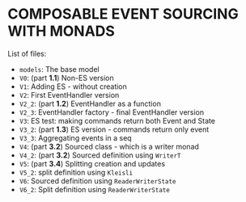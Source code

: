 COMPOSABLE EVENT SOURCING WITH MONADS
=====================================

List of files:

- `models`: The base model
- `V0`: (part **1.1**) Non-ES version
- `V1`: Adding ES - without creation
- `V2`: First EventHandler version
- `V2_2`: (part **1.2**) EventHandler as a function
- `V2_3`: EventHandler factory - final EventHandler version
- `V3`: ES test: making commands return both Event and State
- `V3_2`: (part **1.3**) ES version - commands return only event
- `V3_3`: Aggregating events in a seq
- `V4`: (part **3.2**) Sourced class - which is a writer monad
- `V4_2`: (part **3.2**) Sourced definition using `WriterT`
- `V5`: (part **3.4**) Splitting creation and updates
- `V5_2`: split definition using `Kleisli`
- `V6`: Sourced definition using `ReaderWriterState`
- `V6_2`: Split definition using `ReaderWriterState`
